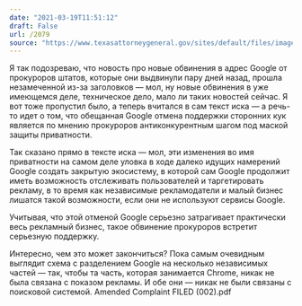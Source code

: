 ```yaml
---
date: "2021-03-19T11:51:12"
draft: False
url: /2079
source: "https://www.texasattorneygeneral.gov/sites/default/files/images/admin/2021/Press/Redacted"
---
```


Я так подозреваю, что новость про новые обвинения в адрес Google от прокуроров штатов, которые они выдвинули пару дней назад, прошла незамеченной из-за заголовков — мол, ну новые обвинения в уже имеющемся деле, техническое дело, мало ли таких новостей сейчас. Я вот тоже пропустил было, а теперь вчитался в сам текст иска — а речь-то идет о том, что обещанная Google отмена поддержки сторонних кук является по мнению прокуроров антиконкурентным шагом под маской защиты приватности.

Так сказано прямо в тексте иска — мол, эти изменения во имя приватности на самом деле уловка в ходе далеко идущих намерений Google создать закрытую экосистему, в которой сам Google продолжит иметь возможность отслеживать пользователей и таргетировать рекламу, в то время как независимые рекламодатели и малый бизнес лишатся такой возможности, если они не используют сервисы Google.

Учитывая, что этой отменой Google серьезно затрагивает практически весь рекламный бизнес, такое обвинение прокуроров встретит серьезную поддержку. 

Интересно, чем это может закончиться? Пока самым очевидным выглядит схема с разделением Google на несколько независимых частей — так, чтобы та часть, которая занимается Chrome, никак не была связана с показом рекламы. И обе они — никак не были связаны с поисковой системой.
 Amended Complaint FILED (002).pdf
